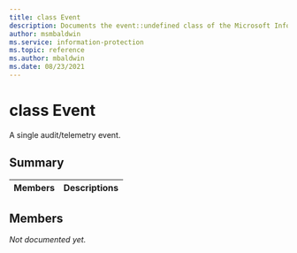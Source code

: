 ```yaml
---
title: class Event 
description: Documents the event::undefined class of the Microsoft Information Protection (MIP) SDK.
author: msmbaldwin
ms.service: information-protection
ms.topic: reference
ms.author: mbaldwin
ms.date: 08/23/2021
---
```


# class Event 
A single audit/telemetry event.
  
## Summary
 Members                        | Descriptions                                
--------------------------------|---------------------------------------------
  
## Members
_Not documented yet._

